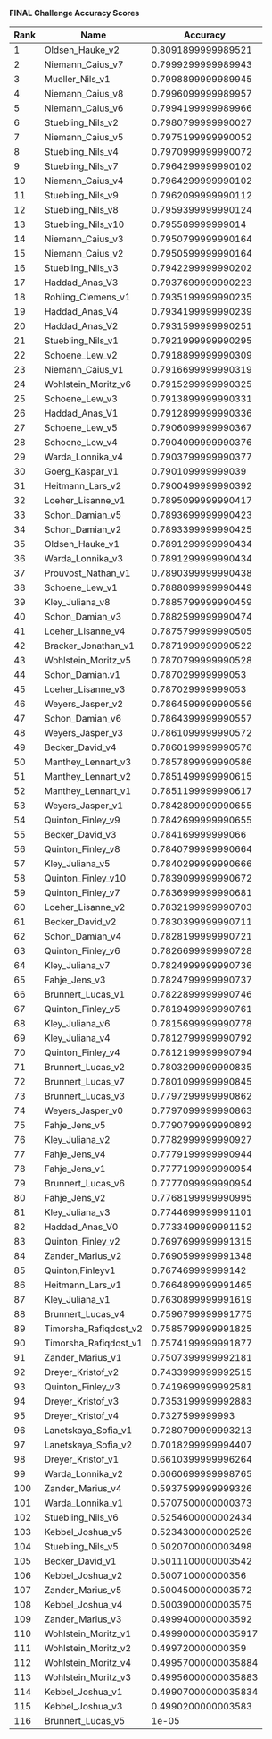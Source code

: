 **FINAL Challenge Accuracy Scores**



|Rank|Name|Accuracy|
|----|-----|---|
|1|Oldsen_Hauke_v2|0.8091899999989521|
|2|Niemann_Caius_v7|0.7999299999989943|
|3|Mueller_Nils_v1|0.7998899999989945|
|4|Niemann_Caius_v8|0.7996099999989957|
|5|Niemann_Caius_v6|0.7994199999989966|
|6|Stuebling_Nils_v2|0.7980799999990027|
|7|Niemann_Caius_v5|0.7975199999990052|
|8|Stuebling_Nils_v4|0.7970999999990072|
|9|Stuebling_Nils_v7|0.7964299999990102|
|10|Niemann_Caius_v4|0.7964299999990102|
|11|Stuebling_Nils_v9|0.7962099999990112|
|12|Stuebling_Nils_v8|0.7959399999990124|
|13|Stuebling_Nils_v10|0.795589999999014|
|14|Niemann_Caius_v3|0.7950799999990164|
|15|Niemann_Caius_v2|0.7950599999990164|
|16|Stuebling_Nils_v3|0.7942299999990202|
|17|Haddad_Anas_V3|0.7937699999990223|
|18|Rohling_Clemens_v1|0.7935199999990235|
|19|Haddad_Anas_V4|0.7934199999990239|
|20|Haddad_Anas_V2|0.7931599999990251|
|21|Stuebling_Nils_v1|0.7921999999990295|
|22|Schoene_Lew_v2|0.7918899999990309|
|23|Niemann_Caius_v1|0.7916699999990319|
|24|Wohlstein_Moritz_v6|0.7915299999990325|
|25|Schoene_Lew_v3|0.7913899999990331|
|26|Haddad_Anas_V1|0.7912899999990336|
|27|Schoene_Lew_v5|0.7906099999990367|
|28|Schoene_Lew_v4|0.7904099999990376|
|29|Warda_Lonnika_v4|0.7903799999990377|
|30|Goerg_Kaspar_v1|0.790109999999039|
|31|Heitmann_Lars_v2|0.7900499999990392|
|32|Loeher_Lisanne_v1|0.7895099999990417|
|33|Schon_Damian_v5|0.7893699999990423|
|34|Schon_Damian_v2|0.7893399999990425|
|35|Oldsen_Hauke_v1|0.7891299999990434|
|36|Warda_Lonnika_v3|0.7891299999990434|
|37|Prouvost_Nathan_v1|0.7890399999990438|
|38|Schoene_Lew_v1|0.7888099999990449|
|39|Kley_Juliana_v8|0.7885799999990459|
|40|Schon_Damian_v3|0.7882599999990474|
|41|Loeher_Lisanne_v4|0.7875799999990505|
|42|Bracker_Jonathan_v1|0.7871999999990522|
|43|Wohlstein_Moritz_v5|0.7870799999990528|
|44|Schon_Damian.v1|0.787029999999053|
|45|Loeher_Lisanne_v3|0.787029999999053|
|46|Weyers_Jasper_v2|0.7864599999990556|
|47|Schon_Damian_v6|0.7864399999990557|
|48|Weyers_Jasper_v3|0.7861099999990572|
|49|Becker_David_v4|0.7860199999990576|
|50|Manthey_Lennart_v3|0.7857899999990586|
|51|Manthey_Lennart_v2|0.7851499999990615|
|52|Manthey_Lennart_v1|0.7851199999990617|
|53|Weyers_Jasper_v1|0.7842899999990655|
|54|Quinton_Finley_v9|0.7842699999990655|
|55|Becker_David_v3|0.784169999999066|
|56|Quinton_Finley_v8|0.7840799999990664|
|57|Kley_Juliana_v5|0.7840299999990666|
|58|Quinton_Finley_v10|0.7839099999990672|
|59|Quinton_Finley_v7|0.7836999999990681|
|60|Loeher_Lisanne_v2|0.7832199999990703|
|61|Becker_David_v2|0.7830399999990711|
|62|Schon_Damian_v4|0.7828199999990721|
|63|Quinton_Finley_v6|0.7826699999990728|
|64|Kley_Juliana_v7|0.7824999999990736|
|65|Fahje_Jens_v3|0.7824799999990737|
|66|Brunnert_Lucas_v1|0.7822899999990746|
|67|Quinton_Finley_v5|0.7819499999990761|
|68|Kley_Juliana_v6|0.7815699999990778|
|69|Kley_Juliana_v4|0.7812799999990792|
|70|Quinton_Finley_v4|0.7812199999990794|
|71|Brunnert_Lucas_v2|0.7803299999990835|
|72|Brunnert_Lucas_v7|0.7801099999990845|
|73|Brunnert_Lucas_v3|0.7797299999990862|
|74|Weyers_Jasper_v0|0.7797099999990863|
|75|Fahje_Jens_v5|0.7790799999990892|
|76|Kley_Juliana_v2|0.7782999999990927|
|77|Fahje_Jens_v4|0.7779199999990944|
|78|Fahje_Jens_v1|0.7777199999990954|
|79|Brunnert_Lucas_v6|0.7777099999990954|
|80|Fahje_Jens_v2|0.7768199999990995|
|81|Kley_Juliana_v3|0.7744699999991101|
|82|Haddad_Anas_V0|0.7733499999991152|
|83|Quinton_Finley_v2|0.7697699999991315|
|84|Zander_Marius_v2|0.7690599999991348|
|85|Quinton,Finleyv1|0.767469999999142|
|86|Heitmann_Lars_v1|0.7664899999991465|
|87|Kley_Juliana_v1|0.7630899999991619|
|88|Brunnert_Lucas_v4|0.7596799999991775|
|89|Timorsha_Rafiqdost_v2|0.7585799999991825|
|90|Timorsha_Rafiqdost_v1|0.7574199999991877|
|91|Zander_Marius_v1|0.7507399999992181|
|92|Dreyer_Kristof_v2|0.7433999999992515|
|93|Quinton_Finley_v3|0.7419699999992581|
|94|Dreyer_Kristof_v3|0.7353199999992883|
|95|Dreyer_Kristof_v4|0.7327599999993|
|96|Lanetskaya_Sofia_v1|0.7280799999993213|
|97|Lanetskaya_Sofia_v2|0.7018299999994407|
|98|Dreyer_Kristof_v1|0.6610399999996264|
|99|Warda_Lonnika_v2|0.6060699999998765|
|100|Zander_Marius_v4|0.5937599999999326|
|101|Warda_Lonnika_v1|0.5707500000000373|
|102|Stuebling_Nils_v6|0.5254600000002434|
|103|Kebbel_Joshua_v5|0.5234300000002526|
|104|Stuebling_Nils_v5|0.5020700000003498|
|105|Becker_David_v1|0.5011100000003542|
|106|Kebbel_Joshua_v2|0.500710000000356|
|107|Zander_Marius_v5|0.5004500000003572|
|108|Kebbel_Joshua_v4|0.5003900000003575|
|109|Zander_Marius_v3|0.4999400000003592|
|110|Wohlstein_Moritz_v1|0.49990000000035917|
|111|Wohlstein_Moritz_v2|0.499720000000359|
|112|Wohlstein_Moritz_v4|0.49957000000035884|
|113|Wohlstein_Moritz_v3|0.49956000000035883|
|114|Kebbel_Joshua_v1|0.49907000000035834|
|115|Kebbel_Joshua_v3|0.4990200000003583|
|116|Brunnert_Lucas_v5|1e-05|
